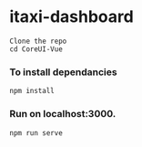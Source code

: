 # itaxi-dashboard
```
Clone the repo
cd CoreUI-Vue
```

### To install dependancies
```
npm install
```

### Run on localhost:3000.
```
npm run serve
```
